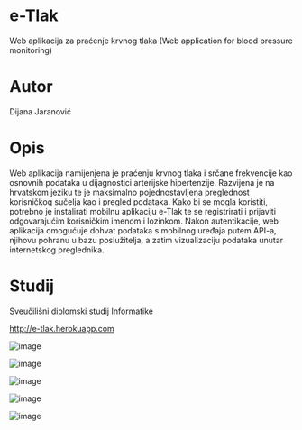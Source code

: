 # e-Tlak
Web aplikacija za praćenje krvnog tlaka
(Web application for blood pressure monitoring)

# Autor
Dijana Jaranović

# Opis
Web aplikacija namijenjena je praćenju krvnog tlaka i srčane frekvencije
kao osnovnih podataka u dijagnostici arterijske hipertenzije.
Razvijena je na hrvatskom jeziku te je maksimalno pojednostavljena preglednost korisničkog sučelja
kao i pregled podataka.
Kako bi se mogla koristiti, potrebno je instalirati mobilnu aplikaciju e-Tlak
te se registrirati i prijaviti odgovarajućim korisničkim imenom i lozinkom.
Nakon autentikacije, web aplikacija omogućuje dohvat podataka s mobilnog uređaja putem API-a,
njihovu pohranu u bazu poslužitelja, a zatim vizualizaciju podataka unutar internetskog preglednika.

# Studij
Sveučilišni diplomski studij Informatike



http://e-tlak.herokuapp.com





![image](https://user-images.githubusercontent.com/33299469/37569469-1e224ad2-2ae3-11e8-8a57-c8f5ad29f1d1.png)



![image](https://user-images.githubusercontent.com/33299469/37569474-34841e18-2ae3-11e8-981a-90a3b8e7187c.png)



![image](https://user-images.githubusercontent.com/33299469/37569478-3be84ae4-2ae3-11e8-9d27-f1098cf8ab9b.png)



![image](https://user-images.githubusercontent.com/33299469/37569482-447bafa2-2ae3-11e8-9763-83c3c9d00949.png)



![image](https://user-images.githubusercontent.com/33299469/37569485-4b8df390-2ae3-11e8-9090-be03c8dee039.png)


